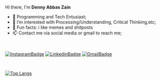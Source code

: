 

Hi there, I'm **Denny Abbas Zain**
- 👀 Programming and Tech Entusiast;
- 🤔 I’m interested with Processing/Understanding, Critical Thinking,etc;
- :clown_face: Fun facts: i like memes and shitposts
- 📫 Contact me via social media or gmail to reach me;

<br>

[![InstagramBadge](https://img.shields.io/badge/Instagram-%23E4405F.svg?style=for-the-badge&logo=instagram&logoColor=white)](https://www.instagram.com/abbas_dznx/)
[![LinkedinBadge](https://img.shields.io/badge/LinkedIn-0077B5?style=for-the-badge&logo=linkedin&logoColor=white)](https://www.linkedin.com/in/denny-abbas-zain-567552194/)
[![GmailBadge](https://img.shields.io/badge/Gmail-D14836?style=for-the-badge&logo=gmail&logoColor=white)](mailto:abbasdenny24@gmail.com)

<br>

[![Top Langs](https://github-readme-stats.vercel.app/api/top-langs/?username=dennyzain&layout=compact)](https://github.com/dennyzain/github-readme-stats) 
